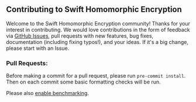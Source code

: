 ## Contributing to Swift Homomorphic Encryption

Welcome to the Swift Homomorphic Encryption community! Thanks for your interest in contributing. We would love contributions in the form of feedback via [GitHub Issues](https://github.com/apple/swift-homomorphic-encryption/issues), pull requests with new features, bug fixes, documentation (including fixing typos!), and your ideas. If it's a big change, please start with an Issue.

### Pull Requests:
Before making a commit for a pull request, please run `pre-commit install`.
Then on each commit some basic formatting checks will be run.

Please also [enable benchmarking](README.md#Benchmarking).
